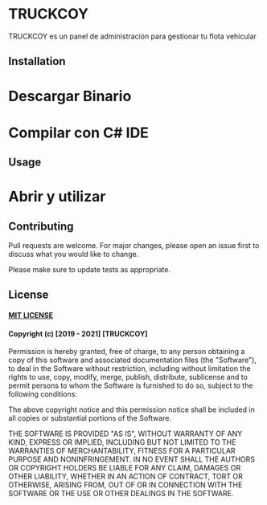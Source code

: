 # TRUCKCOY

TRUCKCOY es un panel de administración para gestionar tu flota vehicular

## Installation
# Descargar Binario
# Compilar con C# IDE

## Usage
# Abrir y utilizar

## Contributing
Pull requests are welcome. For major changes, please open an issue first to discuss what you would like to change.

Please make sure to update tests as appropriate.

## License

#### [MIT LICENSE](https://choosealicense.com/licenses/mit/)
#### Copyright (c) [2019 - 2021] [TRUCKCOY]

Permission is hereby granted, free of charge, to any person obtaining a copy
of this software and associated documentation files (the "Software"), to deal
in the Software without restriction, including without limitation the rights
to use, copy, modify, merge, publish, distribute, sublicense and to permit persons to whom the Software is
furnished to do so, subject to the following conditions:

The above copyright notice and this permission notice shall be included in all
copies or substantial portions of the Software.

THE SOFTWARE IS PROVIDED "AS IS", WITHOUT WARRANTY OF ANY KIND, EXPRESS OR
IMPLIED, INCLUDING BUT NOT LIMITED TO THE WARRANTIES OF MERCHANTABILITY,
FITNESS FOR A PARTICULAR PURPOSE AND NONINFRINGEMENT. IN NO EVENT SHALL THE
AUTHORS OR COPYRIGHT HOLDERS BE LIABLE FOR ANY CLAIM, DAMAGES OR OTHER
LIABILITY, WHETHER IN AN ACTION OF CONTRACT, TORT OR OTHERWISE, ARISING FROM,
OUT OF OR IN CONNECTION WITH THE SOFTWARE OR THE USE OR OTHER DEALINGS IN THE
SOFTWARE.

